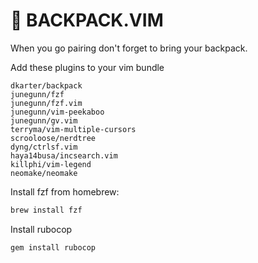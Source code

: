 # 🎒 BACKPACK.VIM

When you go pairing don't forget to bring your backpack.


Add these plugins to your vim bundle

```
dkarter/backpack
junegunn/fzf
junegunn/fzf.vim
junegunn/vim-peekaboo
junegunn/gv.vim
terryma/vim-multiple-cursors
scrooloose/nerdtree
dyng/ctrlsf.vim
haya14busa/incsearch.vim
killphi/vim-legend
neomake/neomake
```

Install fzf from homebrew:

```sh
brew install fzf
```

Install rubocop

```sh
gem install rubocop
```
